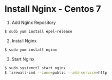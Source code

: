 # Install Nginx - Centos 7

1. Add Nginx Repository
```sh
$ sudo yum install epel-release
```
2. Install Nginx
```sh
$ sudo yum install nginx
```
3. Start Nginx
```sh
$ sudo systemctl start nginx
$ firewall-cmd --zone=public --add-service=http
```
